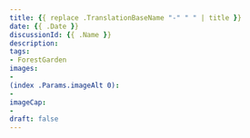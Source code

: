 ```yaml
---
title: {{ replace .TranslationBaseName "-" " " | title }}
date: {{ .Date }}
discussionId: {{ .Name }}
description: 
tags: 
- ForestGarden
images: 
-
(index .Params.imageAlt 0):
- 
imageCap:
-
draft: false
---
```


